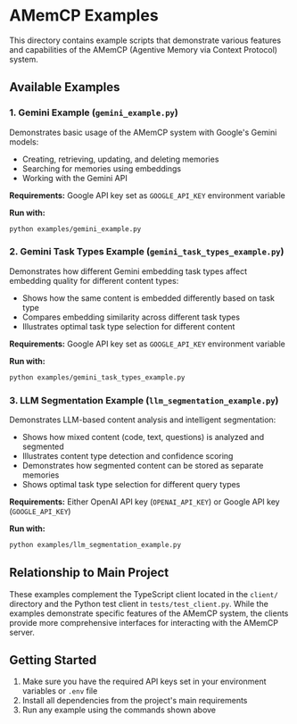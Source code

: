 # AMemCP Examples

This directory contains example scripts that demonstrate various features and capabilities of the AMemCP (Agentive Memory via Context Protocol) system.

## Available Examples

### 1. Gemini Example (`gemini_example.py`)

Demonstrates basic usage of the AMemCP system with Google's Gemini models:

- Creating, retrieving, updating, and deleting memories
- Searching for memories using embeddings
- Working with the Gemini API

**Requirements:** Google API key set as `GOOGLE_API_KEY` environment variable

**Run with:**

```bash
python examples/gemini_example.py
```

### 2. Gemini Task Types Example (`gemini_task_types_example.py`)

Demonstrates how different Gemini embedding task types affect embedding quality for different content types:

- Shows how the same content is embedded differently based on task type
- Compares embedding similarity across different task types
- Illustrates optimal task type selection for different content

**Requirements:** Google API key set as `GOOGLE_API_KEY` environment variable

**Run with:**

```bash
python examples/gemini_task_types_example.py
```

### 3. LLM Segmentation Example (`llm_segmentation_example.py`)

Demonstrates LLM-based content analysis and intelligent segmentation:

- Shows how mixed content (code, text, questions) is analyzed and segmented
- Illustrates content type detection and confidence scoring
- Demonstrates how segmented content can be stored as separate memories
- Shows optimal task type selection for different query types

**Requirements:** Either OpenAI API key (`OPENAI_API_KEY`) or Google API key (`GOOGLE_API_KEY`)

**Run with:**

```bash
python examples/llm_segmentation_example.py
```

## Relationship to Main Project

These examples complement the TypeScript client located in the `client/` directory and the Python test client in `tests/test_client.py`. While the examples demonstrate specific features of the AMemCP system, the clients provide more comprehensive interfaces for interacting with the AMemCP server.

## Getting Started

1. Make sure you have the required API keys set in your environment variables or `.env` file
2. Install all dependencies from the project's main requirements
3. Run any example using the commands shown above 